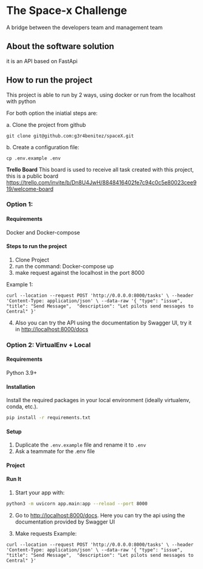 # The Space-x Challenge
A bridge between the developers team and management team  

## About the software solution
it is an API based on FastApi

## How to run the project

This project is able to run by 2 ways, using docker or run from the localhost with python

For both option the iniatial steps are: 

a. Clone the project from github

`
git clone git@github.com:g3r4benitez/spaceX.git
`

b. Create a configuration file: 

`cp .env.example .env`


**Trello Board**
This board is used to receive all task created with this project, this is a public board
https://trello.com/invite/b/Dn8U4JwH/8848416402fe7c94c0c5e80023cee919/welcome-board


### Option 1: 

#### Requirements
Docker and Docker-compose

#### Steps to run the project 
1. Clone Project
2. run the command: 
    Docker-compose up
3. make request against  the localhost in the port 8000

Example 1: 

`
curl --location --request POST 'http://0.0.0.0:8000/tasks' \
--header 'Content-Type: application/json' \
--data-raw '{
    "type": "issue", 
    "title": "Send Message", 
    "description": "Let pilots send messages to Central"
}'
`

4. Also you can try the API using the documentation by Swagger UI, try it in [http://localhost:8000/docs](http://localhost:8000/docs)


### Option 2: VirtualEnv + Local

#### Requirements
Python 3.9+

#### Installation
Install the required packages in your local environment (ideally virtualenv, conda, etc.).

```sh
pip install -r requirements.txt
```

#### Setup
1. Duplicate the `.env.example` file and rename it to `.env`
2. Ask a teammate for the .env file

#### Project

#### Run It

1. Start your app with:

```sh
python3 -m uvicorn app.main:app --reload --port 8000
```

2. Go to [http://localhost:8000/docs](http://localhost:8000/docs).
   Here you can try the api using the documentation provided by Swagger UI

3. Make requests
Example: 

`
curl --location --request POST 'http://0.0.0.0:8000/tasks' \
--header 'Content-Type: application/json' \
--data-raw '{
    "type": "issue", 
    "title": "Send Message", 
    "description": "Let pilots send messages to Central"
}'
`